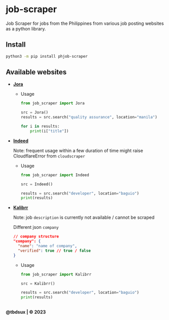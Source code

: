 # job-scraper

Job Scraper for jobs from the Philippines from various job posting websites as a python library.

## Install

```sh
python3 -m pip install phjob-scraper
```

## Available websites

- **[Jora](https://ph.jora.com)**

  - Usage

    ```python
    from job_scraper import Jora

    src = Jora()
    results = src.search("quality assurance", location="manila")

    for i in results:
        print(i["title"])
    ```

- **[Indeed](https://ph.indeed.com)**

  Note: frequent usage within a few duration of time might raise CloudflareError from `cloudscraper`

  - Usage

    ```python
    from job_scraper import Indeed

    src = Indeed()

    results = src.search("developer", location="baguio")
    print(results)
    ```

- **[Kalibrr](https://www.kalibrr.com/)**

  Note: job `description` is currently not available / cannot be scraped

  Different json `company`

  ```json
  // company structure
  "company": {
    "name": "name of company",
    "verified": true // true / false
  }
  ```

  - Usage

    ```python
    from job_scraper import Kalibrr

    src = Kalibrr()

    results = src.search("developer", location="baguio")
    print(results)
    ```

##

**@tbdsux | &copy; 2023**
